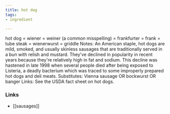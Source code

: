```yaml
---
title: hot dog
tags:
- ingredient

---
```

hot dog = wiener = weiner (a common misspelling) = frankfurter = frank = tube steak = wienerwurst = griddle Notes: An American staple, hot dogs are mild, smoked, and usually skinless sausages that are traditionally served in a bun with relish and mustard. They've declined in popularity in recent years because they're relatively high in fat and sodium. This decline was hastened in late 1998 when several people died after being exposed to Listeria, a deadly bacterium which was traced to some improperly prepared hot dogs and deli meats. Substitutes: Vienna sausage OR bockwurst OR banger Links: See the USDA fact sheet on hot dogs.

### Links

* [[sausages]]
